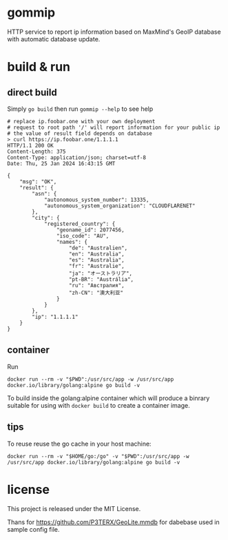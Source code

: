 # gommip

HTTP service to report ip information based on MaxMind's GeoIP database with automatic database update.

# build & run

## direct build

Simply `go build` then run `gommip --help` to see help

```shell
# replace ip.foobar.one with your own deployment
# request to root path '/' will report information for your public ip
# the value of result field depends on database  
> curl https://ip.foobar.one/1.1.1.1
HTTP/1.1 200 OK
Content-Length: 375
Content-Type: application/json; charset=utf-8
Date: Thu, 25 Jan 2024 16:43:15 GMT

{
    "msg": "OK",
    "result": {
        "asn": {
            "autonomous_system_number": 13335,
            "autonomous_system_organization": "CLOUDFLARENET"
        },
        "city": {
            "registered_country": {
                "geoname_id": 2077456,
                "iso_code": "AU",
                "names": {
                    "de": "Australien",
                    "en": "Australia",
                    "es": "Australia",
                    "fr": "Australie",
                    "ja": "オーストラリア",
                    "pt-BR": "Austrália",
                    "ru": "Австралия",
                    "zh-CN": "澳大利亚"
                }
            }
        },
        "ip": "1.1.1.1"
    }
}
```

## container

Run 

```shell
docker run --rm -v "$PWD":/usr/src/app -w /usr/src/app docker.io/library/golang:alpine go build -v
```

To build inside the golang:alpine container which will produce a binrary
suitable for using with `docker build` to create a container image.

## tips

To reuse reuse the go cache in your host machine:

```shell
docker run --rm -v "$HOME/go:/go" -v "$PWD":/usr/src/app -w /usr/src/app docker.io/library/golang:alpine go build -v
```


# license

This project is released under the MIT License.

Thans for https://github.com/P3TERX/GeoLite.mmdb for dabebase used in sample config file.